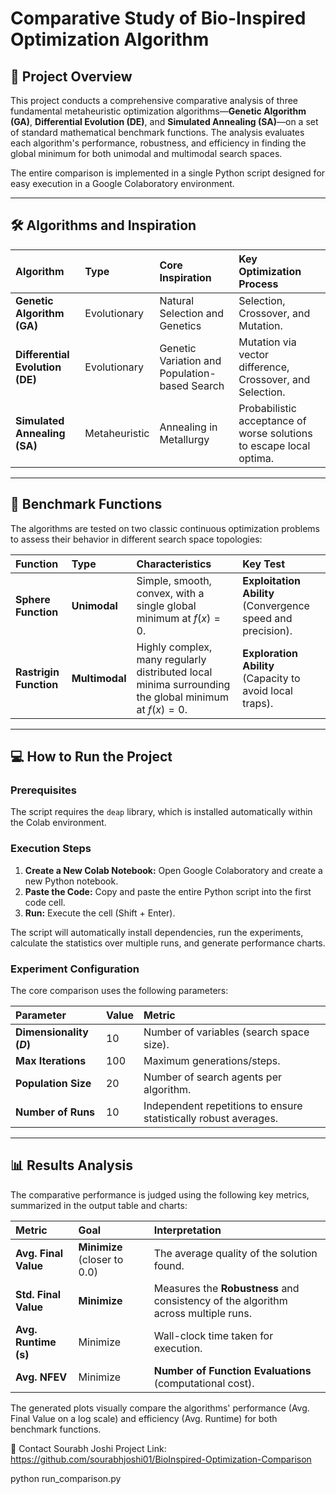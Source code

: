 # Comparative Study of Bio-Inspired Optimization Algorithm

## 🚀 Project Overview

This project conducts a comprehensive comparative analysis of three fundamental metaheuristic optimization algorithms—**Genetic Algorithm (GA)**, **Differential Evolution (DE)**, and **Simulated Annealing (SA)**—on a set of standard mathematical benchmark functions. The analysis evaluates each algorithm's performance, robustness, and efficiency in finding the global minimum for both unimodal and multimodal search spaces.

The entire comparison is implemented in a single Python script designed for easy execution in a Google Colaboratory environment.

---

## 🛠️ Algorithms and Inspiration

| Algorithm | Type | Core Inspiration | Key Optimization Process |
| :--- | :--- | :--- | :--- |
| **Genetic Algorithm (GA)** | Evolutionary | Natural Selection and Genetics | Selection, Crossover, and Mutation. |
| **Differential Evolution (DE)** | Evolutionary | Genetic Variation and Population-based Search | Mutation via vector difference, Crossover, and Selection. |
| **Simulated Annealing (SA)** | Metaheuristic | Annealing in Metallurgy | Probabilistic acceptance of worse solutions to escape local optima. |

---

## 📐 Benchmark Functions

The algorithms are tested on two classic continuous optimization problems to assess their behavior in different search space topologies:

| Function | Type | Characteristics | Key Test |
| :--- | :--- | :--- | :--- |
| **Sphere Function** | **Unimodal** | Simple, smooth, convex, with a single global minimum at $f(x)=0$. | **Exploitation Ability** (Convergence speed and precision). |
| **Rastrigin Function** | **Multimodal** | Highly complex, many regularly distributed local minima surrounding the global minimum at $f(x)=0$. | **Exploration Ability** (Capacity to avoid local traps). |

---

## 💻 How to Run the Project

### Prerequisites

The script requires the `deap` library, which is installed automatically within the Colab environment.

### Execution Steps

1.  **Create a New Colab Notebook:** Open Google Colaboratory and create a new Python notebook.
2.  **Paste the Code:** Copy and paste the entire Python script into the first code cell.
3.  **Run:** Execute the cell (Shift + Enter).

The script will automatically install dependencies, run the experiments, calculate the statistics over multiple runs, and generate performance charts.

### Experiment Configuration

The core comparison uses the following parameters:

| Parameter | Value | Metric |
| :--- | :--- | :--- |
| **Dimensionality ($D$)** | 10 | Number of variables (search space size). |
| **Max Iterations** | 100 | Maximum generations/steps. |
| **Population Size**| 20 | Number of search agents per algorithm. |
| **Number of Runs** | 10 | Independent repetitions to ensure statistically robust averages. |

---

## 📊 Results Analysis

The comparative performance is judged using the following key metrics, summarized in the output table and charts:

| Metric | Goal | Interpretation |
| :--- | :--- | :--- |
| **Avg. Final Value** | **Minimize** (closer to 0.0) | The average quality of the solution found. |
| **Std. Final Value** | **Minimize** | Measures the **Robustness** and consistency of the algorithm across multiple runs. |
| **Avg. Runtime (s)** | Minimize | Wall-clock time taken for execution. |
| **Avg. NFEV** | Minimize | **Number of Function Evaluations** (computational cost). |

The generated plots visually compare the algorithms' performance (Avg. Final Value on a log scale) and efficiency (Avg. Runtime) for both benchmark functions.




📧 Contact
Sourabh Joshi
Project Link: https://github.com/sourabhjoshi01/BioInspired-Optimization-Comparison

python run_comparison.py
